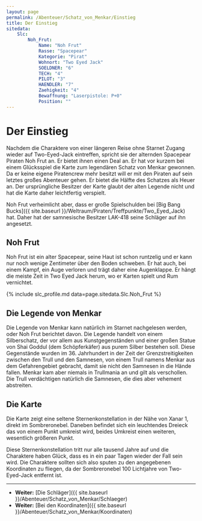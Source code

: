 ```yaml
---
layout: page
permalink: /Abenteuer/Schatz_von_Menkar/Einstieg
title: Der Einstieg
sitedata:
    Slc:
        Noh_Frut:
            Name: "Noh Frut"
            Rasse: "Spacepear"
            Kategorie: "Pirat"
            Wohnort: "Two Eyed Jack"
            SOELDNER: "6"
            TECH: "4"
            PILOT: "3"
            HAENDLER: "7"
            Zaehigkeit: "4"
            Bewaffnung: "Laserpistole: P+0"
            Position: ""
---
```


# Der Einstieg

Nachdem die Charaktere von einer längeren Reise ohne Starnet Zugang wieder auf Two-Eyed-Jack eintreffen, spricht sie der alternden Spacepear Piraten Noh Frut an. Er bietet ihnen einen Deal an. Er hat vor kurzem bei einem Glücksspiel die Karte zum legendären Schatz von Menkar gewonnen. Da er keine eigene Piratencrew mehr besitzt will er mit den Piraten auf sein letztes großes Abenteuer gehen. Er bietet die Hälfte des Schatzes als Heuer an. Der ursprüngliche Besitzer der Karte glaubt der alten Legende nicht und hat die Karte daher leichtfertig verspielt.

Noh Frut verheimlicht aber, dass er große Spielschulden bei [Big Bang Bucks]({{ site.baseurl }}/Weltraum/Piraten/Treffpunkte/Two_Eyed_Jack) hat. Daher hat der samnesische Besitzer LAK-418 seine Schläger auf ihn angesetzt.

## Noh Frut

Noh Frut ist ein alter Spacepear, seine Haut ist schon runtzelig und er kann nur noch wenige Zentimeter über den Boden schweben. Er hat auch, bei einem Kampf, ein Auge verloren und trägt daher eine Augenklappe. Er hängt die meiste Zeit in Two Eyed Jack herum, wo er Karten spielt und Rum vernichtet.

{% include slc_profile.md data=page.sitedata.Slc.Noh_Frut %}

## Die Legende von Menkar

Die Legende von Menkar kann natürlich im Starnet nachgelesen werden, oder Noh Frut berichtet davon. Die Legende handelt von einem Silberschatz, der vor allem aus Kunstgegenständen und einer großen Statue von Shai Goddul (dem Schöpferkäfer) aus purem Silber bestehen soll. Diese Gegenstände wurden im 36. Jahrhundert in der Zeit der Grenzstreitigkeiten zwischen den Trull und den Samnesen, von einem Trull namens Menkar aus dem Gefahrengebiet gebracht, damit sie nicht den Samnesen in die Hände fallen. Menkar kam aber niemals in Trullmania an und gilt als verschollen. Die Trull verdächtigen natürlich die Samnesen, die dies aber vehement abstreiten.

## Die Karte

Die Karte zeigt eine seltene Sternenkonstellation in der Nähe von Xanar 1, direkt im Sombreronebel. Daneben befindet sich ein leuchtendes Dreieck das von einem Punkt umkreist wird, beides Umkreist einen weiteren, wesentlich größeren Punkt.

Diese Sternenkonstellation tritt nur alle tausend Jahre auf und die Charaktere haben Glück, dass es in ein paar Tagen wieder der Fall sein wird. Die Charaktere sollten sich also sputen zu den angegebenen Koordinaten zu fliegen, da der Sombreronebel 100 Lichtjahre von Two-Eyed-Jack entfernt ist.

***

- **Weiter:** [Die Schläger]({{ site.baseurl }}/Abenteuer/Schatz_von_Menkar/Schlaeger)
- **Weiter:** [Bei den Koordinaten]({{ site.baseurl }}/Abenteuer/Schatz_von_Menkar/Koordinaten)
